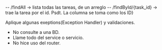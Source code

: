 -- /findAll -> lista todas las tareas, de un arreglo
-- /findById/{task_id} -> trae la tarea por el id. Psdt. La columna se toma como los ID}

Aplique algunas exeptions(Exception Handler) y validaciones.

- No consulte a una BD.
- Llame todo del service o servicio.
- No hice uso del router.
